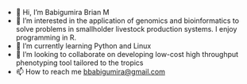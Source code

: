 - 👋 Hi, I’m Babigumira Brian M
- 👀 I’m interested in the application of genomics and bioinformatics to solve problems in smallholder livestock production systems. I enjoy programming in R.
- 🌱 I’m currently learning Python and Linux
- 💞️ I’m looking to collaborate on developing low-cost high throughput phenotyping tool tailored to the tropics
- 📫 How to reach me bbabigumira@gmail.com

<!---
Babigumira-BM/Babigumira-BM is a ✨ special ✨ repository because its `README.md` (this file) appears on your GitHub profile.
You can click the Preview link to take a look at your changes.
--->
